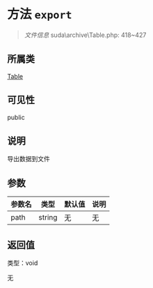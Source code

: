 # 方法 `export`

> *文件信息* suda\archive\Table.php: 418~427

## 所属类 

[Table](../Table.md)

## 可见性

 public 

## 说明

导出数据到文件


## 参数


| 参数名 | 类型 | 默认值 | 说明 |
|--------|-----|-------|-------|
| path |  string | 无 | 无 |



## 返回值

类型：void

无

